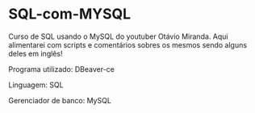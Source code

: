 # SQL-com-MYSQL
Curso de SQL usando o MySQL do youtuber Otávio Miranda. Aqui alimentarei com scripts e comentários sobres os mesmos sendo alguns deles em inglês!

Programa utilizado: DBeaver-ce

Linguagem: SQL

Gerenciador de banco: MySQL
